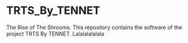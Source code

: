# TRTS_By_TENNET
The Rise of The Shrooms. This repository contains the software of the project TRTS By TENNET.
Lalalalalalala
